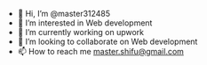 - 👋 Hi, I’m @master312485
- 👀 I’m interested in Web development
- 🌱 I’m currently working on upwork 
- 💞️ I’m looking to collaborate on Web development
- 📫 How to reach me master.shifu@gmail.com

<!---
master312485/master312485 is a ✨ special ✨ repository because its `README.md` (this file) appears on your GitHub profile.
You can click the Preview link to take a look at your changes.
--->
